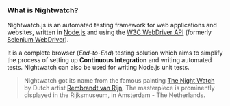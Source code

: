 ### What is Nightwatch?

Nightwatch.js is an automated testing framework for web applications and websites, written in [Node.js](http://nodejs.org/) and using the [W3C WebDriver API](https://www.w3.org/TR/webdriver/) (formerly [Selenium WebDriver](https://github.com/SeleniumHQ/selenium/wiki/JsonWireProtocol)).

It is a complete browser (_End-to-End_) testing solution which aims to simplify the process of setting up **Continuous Integration** and writing automated tests. Nightwatch can also be used for writing Node.js unit tests.

> Nightwatch got its name from the famous painting [The Night Watch](http://en.wikipedia.org/wiki/The_Night_Watch) by Dutch artist [Rembrandt van Rijn](http://en.wikipedia.org/wiki/Rembrandt_Harmenszoon_van_Rijn). The masterpiece is prominently displayed in the Rijksmuseum, in Amsterdam - The Netherlands.
